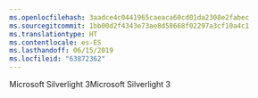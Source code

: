 ```yaml
---
ms.openlocfilehash: 3aadce4c0441965caeaca60cd01da2308e2fabec
ms.sourcegitcommit: 1bb00d2f4343e73ae8d58668f02297a3cf10a4c1
ms.translationtype: HT
ms.contentlocale: es-ES
ms.lasthandoff: 06/15/2019
ms.locfileid: "63872362"
---
```

<span data-ttu-id="fe679-101">Microsoft Silverlight 3</span><span class="sxs-lookup"><span data-stu-id="fe679-101">Microsoft Silverlight 3</span></span>